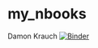 # my_nbooks
Damon Krauch
[![Binder](https://mybinder.org/badge_logo.svg)]([https://mybinder.org/v2/gh/DamonCoolBeans/my-_nbooks/HEAD)
